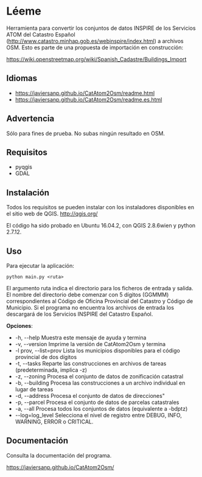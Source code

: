 Léeme
=====

Herramienta para convertir los conjuntos de datos INSPIRE de los Servicios ATOM 
del Catastro Español (http://www.catastro.minhap.gob.es/webinspire/index.html) 
a archivos OSM. Esto es parte de una propuesta de importación en construcción:

https://wiki.openstreetmap.org/wiki/Spanish_Cadastre/Buildings_Import

Idiomas
-------

* https://javiersanp.github.io/CatAtom2Osm/readme.html
* https://javiersanp.github.io/CatAtom2Osm/readme.es.html

Advertencia
-----------

Sólo para fines de prueba. No subas ningún resultado en OSM.

Requisitos
----------

* pyqgis
* GDAL

Instalación
-----------

Todos los requisitos se pueden instalar con los instaladores disponibles en el 
sitio web de QGIS. http://qgis.org/

El código ha sido probado en Ubuntu 16.04.2, con QGIS 2.8.6wien y python 2.7.12.

Uso
---

Para ejecutar la aplicación:

    python main.py <ruta>

El argumento ruta indica el directorio para los ficheros de entrada y salida.
El nombre del directorio debe comenzar con 5 dígitos (GGMMM) correspondientes 
al Código de Oficina Provincial del Catastro y Código de Municipio. Si el 
programa no encuentra los archivos de entrada los descargará de los Servicios 
INSPIRE del Catastro Español.

**Opciones**:

* \-h, --help            Muestra este mensaje de ayuda y termina
* \-v, --version         Imprime la versión de CatAtom2Osm y termina
* \-l prov, --list=prov  Lista los municipios disponibles para el código provincial de dos dígitos
* \-t, --tasks           Reparte las construcciones en archivos de tareas (predeterminada, implica -z)
* \-z, --zoning          Procesa el conjunto de datos de zonificación catastral
* \-b, --building        Procesa las construcciones a un archivo individual en lugar de tareas
* \-d, --address         Procesa el conjunto de datos de direcciones"
* \-p, --parcel          Procesa el conjunto de datos de parcelas catastrales
* \-a, --all             Procesa todos los conjuntos de datos (equivalente a -bdptz)
* \--log=log_level       Selecciona el nivel de registro entre DEBUG, INFO, WARNING, ERROR o CRITICAL.


Documentación
-------------

Consulta la documentación del programa.

https://javiersanp.github.io/CatAtom2Osm/


